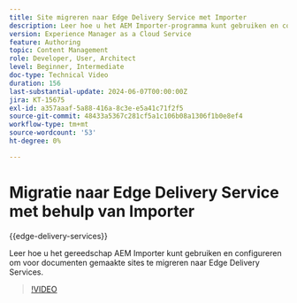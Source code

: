 ```yaml
---
title: Site migreren naar Edge Delivery Service met Importer
description: Leer hoe u het AEM Importer-programma kunt gebruiken en configureren om sites te migreren naar Edge Delivery Services.
version: Experience Manager as a Cloud Service
feature: Authoring
topic: Content Management
role: Developer, User, Architect
level: Beginner, Intermediate
doc-type: Technical Video
duration: 156
last-substantial-update: 2024-06-07T00:00:00Z
jira: KT-15675
exl-id: a357aaaf-5a88-416a-8c3e-e5a41c71f2f5
source-git-commit: 48433a5367c281cf5a1c106b08a1306f1b0e8ef4
workflow-type: tm+mt
source-wordcount: '53'
ht-degree: 0%

---
```


# Migratie naar Edge Delivery Service met behulp van Importer

{{edge-delivery-services}}

Leer hoe u het gereedschap AEM Importer kunt gebruiken en configureren om voor documenten gemaakte sites te migreren naar Edge Delivery Services.

>[!VIDEO](https://video.tv.adobe.com/v/3443702/?learn=on&captions=dut)
